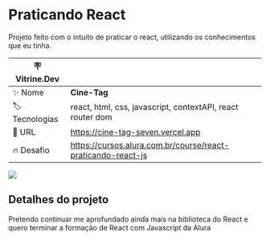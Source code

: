 # Praticando React

Projeto feito com o intuito de praticar o react, utilizando os conhecimentos que eu tinha.

| :placard: Vitrine.Dev |     |
| -------------  | --- |
| :sparkles: Nome        | **Cine-Tag**
| :label: Tecnologias | react, html, css, javascript, contextAPI, react router dom
| :rocket: URL         | https://cine-tag-seven.vercel.app
| :fire: Desafio     | https://cursos.alura.com.br/course/react-praticando-react-js

<!-- Inserir imagem com a #vitrinedev ao final do link -->
![](https://i.im.ge/2023/02/18/a4xD0J.Screenshot-1.png#vitrinedev)

## Detalhes do projeto

Pretendo continuar me aprofundado ainda mais na biblioteca do React e quero terminar a formação de React com Javascript da Alura
